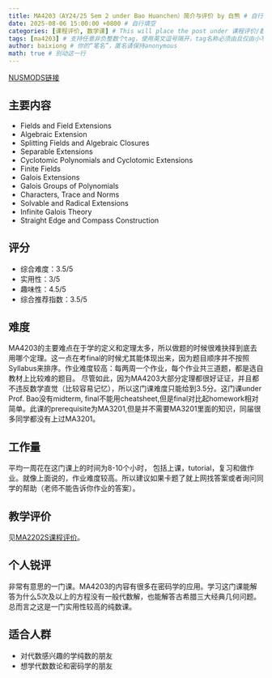 ```yaml
---
title: MA4203（AY24/25 Sem 2 under Bao Huanchen）简介与评价 by 白熊 # 自行填空
date: 2025-08-06 15:00:00 +0800 # 自行填空
categories: [课程评价, 数学课] # This will place the post under 课程评价/数学课. 仅支持二级分类，目前已有的分类包括{数学课, CS课, 通识课锐评}，你可以自行添加新的分类
tags: [ma4203] # 支持任意非负整数个tag，使用英文逗号隔开，tag名称必须由且仅由小写英文字母、汉字或数字组成
author: baixiong # 你的“笔名”，匿名请保持anonymous
math: true # 别动这一行
---
```

[NUSMODS链接](https://nusmods.com/courses/MA4203/galois-theory)

## 主要内容

- Fields and Field Extensions
- Algebraic Extension
- Splitting Fields and Algebraic Closures
- Separable Extensions
- Cyclotomic Polynomials and Cyclotomic Extensions
- Finite Fields
- Galois Extensions
- Galois Groups of Polynomials
- Characters, Trace and Norms
- Solvable and Radical Extensions
- Infinite Galois Theory
- Straight Edge and Compass Construction

## 评分

- 综合难度：3.5/5
- 实用性：3/5
- 趣味性：4.5/5
- 综合推荐指数：3.5/5

## 难度

MA4203的主要难点在于学的定义和定理太多，所以做题的时候很难抉择到底去用哪个定理。这一点在考final的时候尤其能体现出来，因为题目顺序并不按照Syllabus来排序。作业难度较高：每两周一个作业，每个作业共三道题，都是选自教材上比较难的题目。 尽管如此，因为MA4203大部分定理都很好证证，并且都不违反数学直觉（比较容易记忆），所以这门课难度只能给到3.5分。这门课under Prof. Bao没有midterm, final不能用cheatsheet,但是final对比起homework相对简单。此课的prerequisite为MA3201,但是并不需要MA3201里面的知识，同届很多同学都没有上过MA3201。

## 工作量

平均一周花在这门课上的时间为8-10个小时， 包括上课，tutorial，复习和做作业。就像上面说的，作业难度较高。所以建议如果卡题了就上网找答案或者询问同学的帮助（老师不能告诉你作业的答案）。

## 教学评价

见[MA2202S课程评价](https://z-puyu.github.io/Math-Ring-Website/posts/MA2202SReview01/)。

## 个人锐评

非常有意思的一门课。MA4203的内容有很多在密码学的应用。学习这门课能解答为什么5次及以上的方程没有一般代数解，也能解答古希腊三大经典几何问题。总而言之这是一门实用性较高的纯数课。

## 适合人群

- 对代数感兴趣的学纯数的朋友
- 想学代数数论和密码学的朋友

